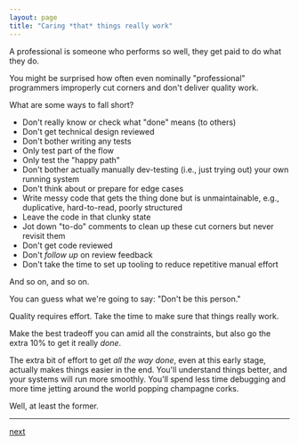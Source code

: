 ```yaml
---
layout: page
title: "Caring *that* things really work"
---
```


A professional is someone who performs so well, they get paid to do what they do.

You might be surprised how often even nominally "professional" programmers improperly cut corners and don't deliver quality work.

What are some ways to fall short?

* Don't really know or check what "done" means (to others)
* Don't get technical design reviewed
* Don't bother writing any tests
* Only test part of the flow
* Only test the "happy path"
* Don't bother actually manually dev-testing (i.e., just trying out) your own running system
* Don't think about or prepare for edge cases
* Write messy code that gets the thing done but is unmaintainable, e.g., duplicative, hard-to-read, poorly structured
* Leave the code in that clunky state
* Jot down "to-do" comments to clean up these cut corners but never revisit them
* Don't get code reviewed
* Don't *follow up* on review feedback
* Don't take the time to set up tooling to reduce repetitive manual effort

And so on, and so on.

You can guess what we're going to say: "Don't be this person."

Quality requires effort. Take the time to make sure that things really work.

Make the best tradeoff you can amid all the constraints, but also go the extra 10% to get it really _done_.

The extra bit of effort to get _all the way done_, even at this early stage, actually makes things easier in the end. You'll understand things better, and your systems will run more smoothly. You'll spend less time debugging and more time jetting around the world popping champagne corks.

Well, at least the former.

---
[next](../06-smart-but-not-that-smart)
